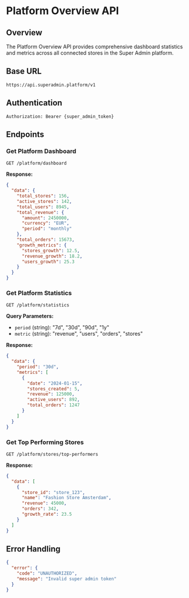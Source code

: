 # Platform Overview API

## Overview
The Platform Overview API provides comprehensive dashboard statistics and metrics across all connected stores in the Super Admin platform.

## Base URL
```
https://api.superadmin.platform/v1
```

## Authentication
```http
Authorization: Bearer {super_admin_token}
```

## Endpoints

### Get Platform Dashboard
```http
GET /platform/dashboard
```

**Response:**
```json
{
  "data": {
    "total_stores": 156,
    "active_stores": 142,
    "total_users": 8945,
    "total_revenue": {
      "amount": 2450000,
      "currency": "EUR",
      "period": "monthly"
    },
    "total_orders": 15673,
    "growth_metrics": {
      "stores_growth": 12.5,
      "revenue_growth": 18.2,
      "users_growth": 25.3
    }
  }
}
```

### Get Platform Statistics
```http
GET /platform/statistics
```

**Query Parameters:**
- `period` (string): "7d", "30d", "90d", "1y"
- `metric` (string): "revenue", "users", "orders", "stores"

**Response:**
```json
{
  "data": {
    "period": "30d",
    "metrics": [
      {
        "date": "2024-01-15",
        "stores_created": 5,
        "revenue": 125000,
        "active_users": 892,
        "total_orders": 1247
      }
    ]
  }
}
```

### Get Top Performing Stores
```http
GET /platform/stores/top-performers
```

**Response:**
```json
{
  "data": [
    {
      "store_id": "store_123",
      "name": "Fashion Store Amsterdam",
      "revenue": 45000,
      "orders": 342,
      "growth_rate": 23.5
    }
  ]
}
```

## Error Handling
```json
{
  "error": {
    "code": "UNAUTHORIZED",
    "message": "Invalid super admin token"
  }
}
```
